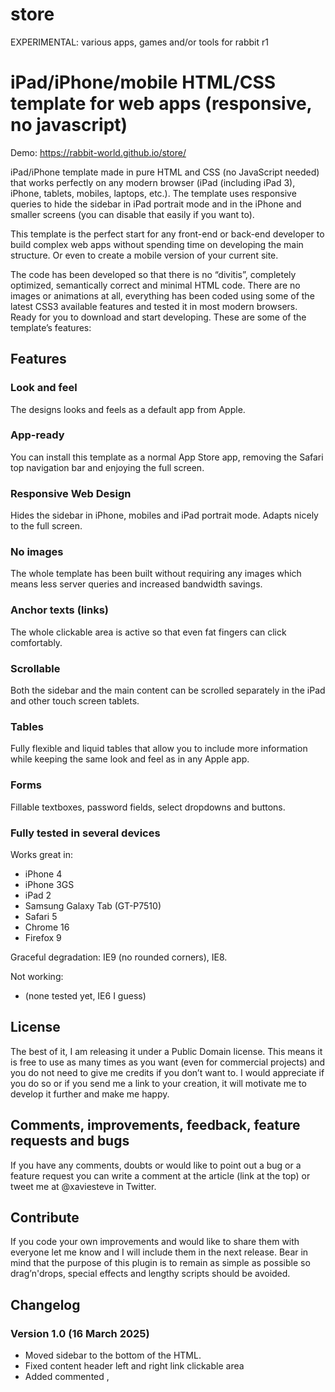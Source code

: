 # store
EXPERIMENTAL: various apps, games and/or tools for rabbit r1

# iPad/iPhone/mobile HTML/CSS template for web apps (responsive, no javascript)

Demo: https://rabbit-world.github.io/store/

iPad/iPhone template made in pure HTML and CSS (no JavaScript needed) that works perfectly on any modern browser (iPad (including iPad 3), iPhone, tablets, mobiles, laptops, etc.). The template uses responsive queries to hide the sidebar in iPad portrait mode and in the iPhone and smaller screens (you can disable that easily if you want to).

This template is the perfect start for any front-end or back-end developer to build complex web apps without spending time on developing the main structure. Or even to create a mobile version of your current site.

The code has been developed so that there is no “divitis”, completely optimized, semantically correct and minimal HTML code. There are no images or animations at all, everything has been coded using some of the latest CSS3 available features and tested it in most modern browsers. Ready for you to download and start developing. These are some of the template’s features:

## Features

### Look and feel

The designs looks and feels as a default app from Apple.

### App-ready

You can install this template as a normal App Store app, removing the Safari top navigation bar and enjoying the full screen.

### Responsive Web Design

Hides the sidebar in iPhone, mobiles and iPad portrait mode. Adapts nicely to the full screen.

### No images

The whole template has been built without requiring any images which means less server queries and increased bandwidth savings.

### Anchor texts (links)

The whole clickable area is active so that even fat fingers can click comfortably.

### Scrollable

Both the sidebar and the main content can be scrolled separately in the iPad and other touch screen tablets.

### Tables

Fully flexible and liquid tables that allow you to include more information while keeping the same look and feel as in any Apple app.

### Forms

Fillable textboxes, password fields, select dropdowns and buttons.

### Fully tested in several devices

Works great in:

* iPhone 4
* iPhone 3GS
* iPad 2
* Samsung Galaxy Tab (GT-P7510)
* Safari 5
* Chrome 16
* Firefox 9

Graceful degradation: IE9 (no rounded corners), IE8.

Not working:

* (none tested yet, IE6 I guess)



## License

The best of it, I am releasing it under a Public Domain license. This means it is free to use as many times as you want (even for commercial projects) and you do not need to give me credits if you don’t want to. I would appreciate if you do so or if you send me a link to your creation, it will motivate me to develop it further and make me happy.


## Comments, improvements, feedback, feature requests and bugs
If you have any comments, doubts or would like to point out a bug or a feature request you can write a comment at the article (link at the top) or tweet me at @xaviesteve in Twitter. 


## Contribute

If you code your own improvements and would like to share them with everyone let me know and I will include them in the next release. Bear in mind that the purpose of this plugin is to remain as simple as possible so drag’n'drops, special effects and lengthy scripts should be avoided.


## Changelog

### Version 1.0 (16 March 2025)

* Moved sidebar to the bottom of the HTML.
* Fixed content header left and right link clickable area
* Added commented <link rel="stylesheet">, <script> and favicon for faster development
* Disabled the callout shown when you touch and hold a touch target (thanks 185)
* Added -webkit-user-select: none (thanks Josiah)

### Version 0.9b (27 January 2012)

* First release
